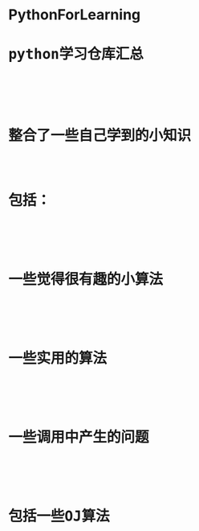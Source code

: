 # PythonForLearning
<h1><pre>python学习仓库汇总<br>
		<pre><pre>整合了一些自己学到的小知识
		<pre><pre>包括：
			<pre><pre><pre>一些觉得很有趣的小算法
			<pre><pre><pre>一些实用的算法
			<pre><pre><pre>一些调用中产生的问题
			<pre><pre><pre>包括一些OJ算法